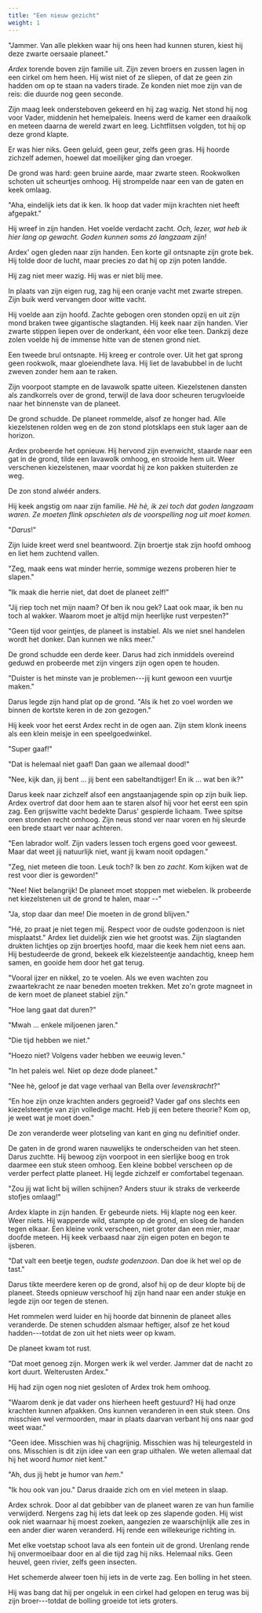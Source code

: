 ```yaml
---
title: "Een nieuw gezicht"
weight: 1
---
```


"Jammer. Van alle plekken waar hij ons heen had kunnen sturen, kiest hij
deze zwarte oersaaie planeet."

*Ardex* torende boven zijn familie uit. Zijn zeven broers en zussen
lagen in een cirkel om hem heen. Hij wist niet of ze sliepen, of dat ze
geen zin hadden om op te staan na vaders tirade. Ze konden niet moe zijn
van de reis: die duurde nog geen seconde.

Zijn maag leek ondersteboven
gekeerd en hij zag wazig. Net stond hij nog voor Vader,
middenin het hemelpaleis. Ineens werd de kamer een draaikolk en meteen
daarna de wereld zwart en leeg. Lichtflitsen volgden, tot hij op deze grond klapte.

Er was hier niks. Geen geluid, geen geur, zelfs
geen gras. Hij hoorde zichzelf ademen, hoewel dat moeilijker ging dan
vroeger.

De grond was hard: geen bruine aarde, maar zwarte steen.
Rookwolken schoten uit scheurtjes omhoog. Hij strompelde naar een van de gaten en keek omlaag.

"Aha, eindelijk iets dat ik ken. Ik hoop dat vader mijn
krachten niet heeft afgepakt."

Hij wreef in zijn handen. Het voelde verdacht zacht. *Och, lezer, wat heb ik hier lang op gewacht. Goden kunnen soms zó langzaam zijn!*

Ardex' ogen gleden naar zijn handen. Een korte gil ontsnapte zijn grote bek. Hij tolde door de lucht, maar precies zo dat hij op zijn poten landde.

Hij zag niet meer wazig. Hij was er niet blij mee. 

In plaats van zijn eigen rug, zag hij een
oranje vacht met zwarte strepen. Zijn buik werd
vervangen door witte vacht.

Hij voelde aan zijn hoofd. Zachte gebogen oren stonden opzij en uit
zijn mond braken twee gigantische slagtanden. Hij keek naar zijn
handen. Vier zwarte stippen liepen over de onderkant, één voor
elke teen. Dankzij deze zolen voelde hij de immense hitte van de stenen
grond niet.

Een tweede brul ontsnapte. Hij kreeg er controle over. Uit
het gat sprong geen rookwolk, maar gloeiendhete lava. Hij liet de
lavabubbel in de lucht zweven zonder hem aan te raken.

Zijn voorpoot stampte en de lavawolk spatte uiteen. Kiezelstenen dansten als zandkorrels over de grond, terwijl de lava door
scheuren terugvloeide naar het binnenste van de planeet.

De grond schudde. De planeet rommelde, alsof ze honger had. Alle
kiezelstenen rolden weg en de zon stond plotsklaps een stuk lager aan
de horizon. 

Ardex probeerde het opnieuw. Hij hervond zijn
evenwicht, staarde naar een gat in de grond, tilde een lavawolk omhoog,
en strooide hem uit. Weer verschenen kiezelstenen, maar
voordat hij ze kon pakken stuiterden ze weg. 

De zon stond alwéér anders.

Hij keek angstig om naar zijn familie. *Hè hè, ik zei toch dat goden langzaam waren. Ze moeten flink opschieten als de voorspelling nog uit moet komen.*

"*Darus*!"

Zijn luide kreet werd snel beantwoord. Zijn broertje stak zijn
hoofd omhoog en liet hem zuchtend vallen.

"Zeg, maak eens wat minder herrie, sommige wezens proberen hier te
slapen."

"Ik maak die herrie niet, dat doet de planeet zelf!"

"Jij riep toch net mijn naam? Of ben ik nou gek? Laat ook maar, ik ben
nu toch al wakker. Waarom moet je altijd mijn heerlijke rust verpesten?"

"Geen tijd voor geintjes, de planeet is instabiel. Als we niet snel
handelen wordt het donker. Dan kunnen we niks meer."

De grond schudde een derde keer. Darus had zich inmiddels overeind geduwd en probeerde met zijn vingers zijn ogen open te houden.

"Duister is het minste van je problemen---jij kunt gewoon een vuurtje
maken."

Darus legde zijn hand plat op de grond. "Als ik het zo voel worden we binnen de kortste keren in de zon gezogen."

Hij keek voor het eerst Ardex recht in de ogen aan. Zijn stem klonk ineens als een klein meisje in een speelgoedwinkel.

"Super gaaf!" 

"Dat is helemaal niet gaaf! Dan gaan we allemaal dood!"

"Nee, kijk dan, jij bent ... jij bent een sabeltandtijger! En ik ... wat
ben ik?"

Darus keek naar zichzelf alsof een angstaanjagende spin op zijn buik
liep. Ardex overtrof dat door hem aan te staren alsof hij voor het eerst
een spin zag. Een grijswitte vacht bedekte Darus' gespierde lichaam. Twee spitse oren stonden recht omhoog. Zijn neus stond ver naar voren
en hij sleurde een brede staart ver naar achteren.

"Een labrador wolf. Zijn vaders lessen toch
ergens goed voor geweest. Maar dat weet jij natuurlijk niet, want jij
kwam nooit opdagen."

"Zeg, niet meteen die toon. Leuk toch? Ik ben zo *zacht*. Kom kijken wat de rest voor dier is geworden!"

"Nee! Niet belangrijk! De planeet moet stoppen
met wiebelen. Ik probeerde net kiezelstenen uit de grond te halen, maar
--"

"Ja, stop daar dan mee! Die moeten in de grond blijven."

"Hé, zo praat je niet tegen mij. Respect voor de oudste godenzoon is niet misplaatst." Ardex liet duidelijk zien wie het grootst was. Zijn slagtanden drukten lichtjes op zijn broertjes
hoofd, maar die keek hem niet eens aan. Hij bestudeerde de grond, bekeek elk kiezelsteentje aandachtig, kneep hem samen, en gooide hem
door het gat terug.

"Vooral ijzer en nikkel, zo te voelen. Als we even wachten zou
zwaartekracht ze naar beneden moeten trekken. Met zo'n grote magneet in
de kern moet de planeet stabiel zijn."

"Hoe lang gaat dat duren?"

"Mwah ... enkele miljoenen jaren."

"Die tijd hebben we niet."

"Hoezo niet? Volgens vader hebben we eeuwig leven."

"In het paleis wel. Niet op deze dode planeet."

"Nee hè, geloof je dat vage verhaal van Bella over *levenskracht*?"

"En hoe zijn onze krachten anders gegroeid? Vader gaf ons slechts een kiezelsteentje van zijn volledige macht. Heb jij een betere theorie? Kom op, je weet wat je moet doen."

De zon veranderde weer plotseling van kant en ging nu definitief onder.

De gaten in de grond waren nauwelijks te
onderscheiden van het steen. Darus zuchtte. Hij bewoog zijn voorpoot in
een sierlijke boog en trok daarmee een stuk steen omhoog. Een kleine
bobbel verscheen op de verder perfect platte planeet. Hij legde zichzelf
er comfortabel tegenaan.

"Zou jij wat licht bij willen schijnen? Anders stuur ik straks de verkeerde stofjes omlaag!"

Ardex klapte in zijn handen. Er gebeurde niets. Hij
klapte nog een keer. Weer niets. Hij wapperde wild, stampte op de grond,
en sloeg de handen tegen elkaar. Een kleine vonk verscheen, niet groter
dan een mier, maar doofde meteen. Hij keek verbaasd naar zijn eigen
poten en begon te ijsberen.

"Dat valt een beetje tegen, *oudste godenzoon*. Dan doe ik het wel op de tast."

Darus tikte meerdere keren op de grond, alsof hij op de deur klopte bij
de planeet. Steeds opnieuw verschoof hij zijn hand naar een
ander stukje en legde zijn oor tegen de stenen.

Het rommelen werd luider en hij hoorde dat binnenin de planeet
alles veranderde. De stenen schudden alsmaar heftiger, alsof ze het koud
hadden---totdat de zon uit het niets weer op kwam. 

De planeet kwam tot rust.

"Dat moet genoeg zijn. Morgen werk ik wel verder. Jammer dat de nacht zo kort duurt. Welterusten Ardex."

Hij had zijn ogen nog niet gesloten of Ardex trok hem omhoog.

"Waarom denk je dat vader ons hierheen heeft gestuurd? Hij had onze
krachten kunnen afpakken. Ons kunnen veranderen in
een stuk steen. Ons misschien wel vermoorden, maar in plaats
daarvan verbant hij ons naar god weet waar."

"Geen idee. Misschien was hij chagrijnig. Misschien was hij teleurgesteld in ons. Misschien is dit zijn
idee van een grap uithalen. We weten allemaal dat hij het woord *humor* niet kent."

"Ah, dus jij hebt je humor van _hem_."

"Ik hou ook van jou." Darus draaide zich om en viel meteen in slaap.

Ardex schrok. Door al dat gebibber van de planeet waren ze van hun
familie verwijderd. Nergens zag hij iets dat leek op zes slapende goden.
Hij wist ook niet waarnaar hij moest zoeken, aangezien ze
waarschijnlijk alle zes in een ander dier waren veranderd. Hij rende een
willekeurige richting in.

Met elke voetstap schoot lava als een fontein uit de grond. Urenlang
rende hij onvermoeibaar door en al die tijd zag hij niks. Helemaal
niks. Geen heuvel, geen rivier, zelfs geen insecten. 

Het schemerde alweer toen hij iets in de verte zag. Een bolling in het steen. 

Hij was bang dat hij per ongeluk in een cirkel had gelopen en terug was bij zijn broer---totdat de bolling groeide tot iets groters.